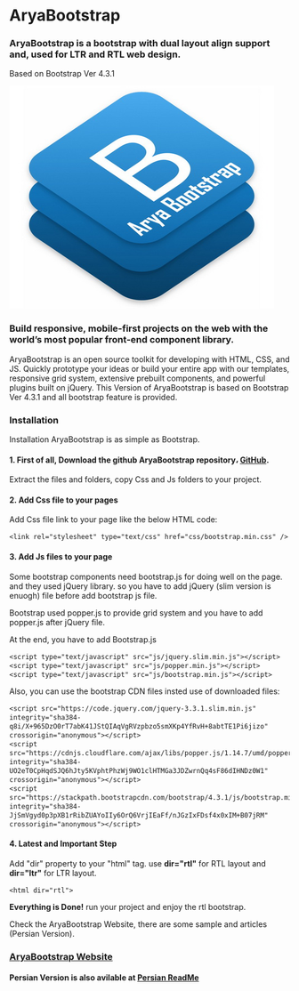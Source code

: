 # AryaBootstrap
### AryaBootstrap is a bootstrap with dual layout align support and, used for LTR and RTL web design.
Based on Bootstrap Ver 4.3.1

![AryaBootstrap | آریا بوت استرپ](images/AryaBootstrap.jpg)

### Build responsive, mobile-first projects on the web with the world’s most popular front-end component library.

AryaBootstrap is an open source toolkit for developing with HTML, CSS, and JS. Quickly prototype your ideas or build your entire app with our templates, responsive grid system, extensive prebuilt components, and powerful plugins built on jQuery. This Version of AryaBootstrap is based on Bootstrap Ver 4.3.1 and all bootstrap feature is provided.

### Installation

Installation AryaBootstrap is as simple as Bootstrap.

#### 1. First of all, Download the github AryaBootstrap repository، [GitHub](http://github.com/mRizvandi/AryaBootstrap).

Extract the files and folders, copy Css and Js folders to your project.

#### 2. Add Css file to your pages

Add Css file link to your page like the below HTML code:

```
<link rel="stylesheet" type="text/css" href="css/bootstrap.min.css" /> 
```

#### 3. Add Js files to your page

Some bootstrap components need bootstrap.js for doing well on the page. and they used jQuery library. so you have to add jQuery (slim version is enuogh) file before add bootstrap js file.

Bootstrap used popper.js to provide grid system and you have to add popper.js after jQuery file.

At the end, you have to add Bootstrap.js

```
<script type="text/javascript" src="js/jquery.slim.min.js"></script>
<script type="text/javascript" src="js/popper.min.js"></script>
<script type="text/javascript" src="js/bootstrap.min.js"></script>
```

Also, you can use the bootstrap CDN files insted use of downloaded files:

```
<script src="https://code.jquery.com/jquery-3.3.1.slim.min.js" integrity="sha384-q8i/X+965DzO0rT7abK41JStQIAqVgRVzpbzo5smXKp4YfRvH+8abtTE1Pi6jizo" crossorigin="anonymous"></script>
<script src="https://cdnjs.cloudflare.com/ajax/libs/popper.js/1.14.7/umd/popper.min.js" integrity="sha384-UO2eT0CpHqdSJQ6hJty5KVphtPhzWj9WO1clHTMGa3JDZwrnQq4sF86dIHNDz0W1" crossorigin="anonymous"></script>
<script src="https://stackpath.bootstrapcdn.com/bootstrap/4.3.1/js/bootstrap.min.js" integrity="sha384-JjSmVgyd0p3pXB1rRibZUAYoIIy6OrQ6VrjIEaFf/nJGzIxFDsf4x0xIM+B07jRM" crossorigin="anonymous"></script>
```

#### 4. Latest and Important Step

Add "dir" property to your "html" tag. use **dir="rtl"** for RTL layout and **dir="ltr"** for LTR layout.

```
<html dir="rtl">
```

**Everything is Done!** run your project and enjoy the rtl bootstrap.

Check the AryaBootstrap Website, there are some sample and articles (Persian Version).

### [AryaBootstrap Website](http://abs.aryavandidad.com)

#### Persian Version is also avilable at [Persian ReadMe](https://github.com/mRizvandi/AryaBootstrap/blob/master/README.md)
